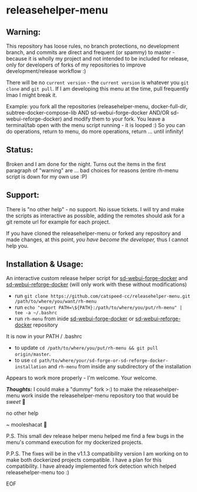 # releasehelper-menu 

## Warning:
This repository has loose rules, no branch protections, no development branch, and commits are direct and frequent (or spammy) to master - because it is wholly my project and not intended to be included for release, only for developers of forks of my repositories to improve development/release workflow :)

There will be no `current version` - the `current version` is whatever you `git clone` and `git pull`. If I am developing this menu at the time, pull frequently lmao I might break it.

Example: you fork all the repositories (releasehelper-menu, docker-full-dir, subtree-docker-compose-lib AND sd-webui-forge-docker AND/OR sd-webui-reforge-docker) and modify them to your fork. You leave a terminal/tab open with the menu script running - it is looped :) So you can do operations, return to menu, do more operations, return ... until infinity!

## Status:
Broken and I am done for the night. Turns out the items in the first paragraph of "warning" are ... bad choices for reasons (entire rh-menu script is down for my own use :P)

## Support:

There is "no other help" - no support. No issue tickets. I will try and make the scripts as interactive as possible, adding the remotes should ask for a git remote url for example for each project.

If you have cloned the releasehelper-menu or forked any repository and made changes, at this point, _you have become the developer,_ thus I cannot help you.

## Installation & Usage:

An interactive custom release helper script for [sd-webui-forge-docker](https://github.com/catspeed-cc/sd-webui-forge-docker) and [sd-webui-reforge-docker](https://github.com/catspeed-cc/sd-webui-reforge-docker) (will only work with these without modifications)

- run `git clone https://github.com/catspeed-cc/releasehelper-menu.git /path/to/where/you/want/rh-menu`
- run `echo "export PATH=\${PATH}:/path/to/where/you/put/rh-menu" | tee -a ~/.bashrc`
- run `rh-menu` from inide [sd-webui-forge-docker](https://github.com/catspeed-cc/sd-webui-forge-docker) or [sd-webui-reforge-docker](https://github.com/catspeed-cc/sd-webui-reforge-docker) repository

It is now in your PATH / .bashrc

- to update `cd /path/to/where/you/put/rh-menu && git pull origin/master`.
- to use `cd path/to/where/your/sd-forge-or-sd-reforge-docker-installation` and `rh-menu` from inside any subdirectory of the installation

Appears to work more properly - I'm welcome. Your welcome.

**_Thoughts:_** I could make a "dummy" fork >:) to make the releasehelper-menu work inside the releasehelper-menu repository too that would be _sweet_ 🍻

no other help

~ mooleshacat 🍻

P.S. This small dev release helper menu helped me find a few bugs in the menu's command execution for my dockerized projects.

P.P.S. The fixes will be in the v1.1.3 compatibility version I am working on to make both dockerized projects compatible. I have a plan for this compatibility. I have already implemented fork detection which helped releasehelper-menu too :)

EOF
